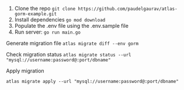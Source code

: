 1. Clone the repo ```git clone https://github.com/paudelgaurav/atlas-gorm-example.git```
2. Install dependencies ```go mod download```
3. Populate the .env file using the .env.sample file
4. Run server: ```go run main.go```


Generate migration file
```atlas migrate diff --env gorm```

Check migration status
```atlas migrate status --url "mysql://username:password@:port/dbname"```

Apply migration

```atlas migrate apply --url "mysql://username:password@:port/dbname"```